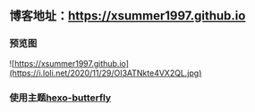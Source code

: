 ## 博客地址：https://xsummer1997.github.io

### 预览图
![https://xsummer1997.github.io](https://i.loli.net/2020/11/29/OI3ATNkte4VX2QL.jpg)

### 使用主题[hexo-butterfly](https://butterfly.js.org/)